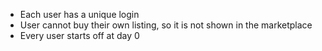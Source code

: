 - Each user has a unique login
- User cannot buy their own listing, so it is not shown in the marketplace 
- Every user starts off at day 0
